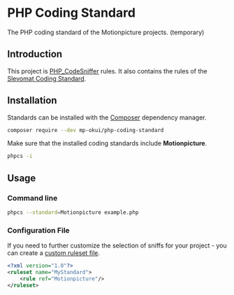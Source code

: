 # PHP Coding Standard

The PHP coding standard of the Motionpicture projects. (temporary)

## Introduction

This project is [PHP_CodeSniffer](https://github.com/squizlabs/PHP_CodeSniffer) rules. It also contains the rules of the [Slevomat Coding Standard](https://github.com/slevomat/coding-standard).

## Installation

Standards can be installed with the [Composer](https://getcomposer.org/) dependency manager.

```bash
composer require --dev mp-okui/php-coding-standard
```

Make sure that the installed coding standards include **Motionpicture**.

```bash
phpcs -i
```

## Usage

### Command line

```bash
phpcs --standard=Motionpicture example.php
```

### Configuration File

If you need to further customize the selection of sniffs for your project - you can create a [custom ruleset file](https://github.com/squizlabs/PHP_CodeSniffer/wiki/Advanced-Usage#using-a-default-configuration-file).

```xml
<?xml version="1.0"?>
<ruleset name="MyStandard">
    <rule ref="Motionpicture"/>
</ruleset>
```
